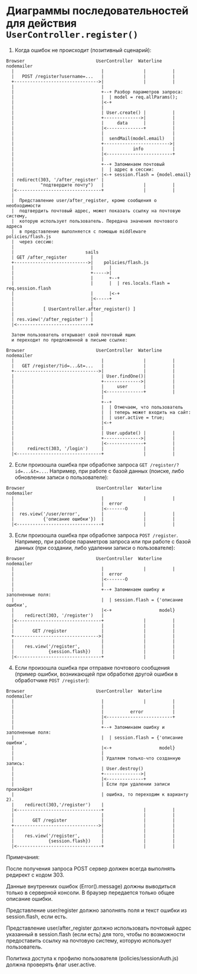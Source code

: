 
Диаграммы последовательностей для действия `UserController.register()`
======================================================================


1. Когда ошибок не происходит (позитивный сценарий):
```
Browser                           UserController  Waterline  nodemailer
  |                                 |               |          |
  |   POST /register?username=...   |               |          |
  +-------------------------------->|               |          |
  |                                 |
  |                                 +--+ Разбор параметров запроса:
  |                                 |  | model = req.allParams();
  |                                 |<-+ 
  |                                 |
  |                                 | User.create() |          |
  |                                 +-------------->|          |
  |                                 |     data      |          |
  |                                 |<--------------+          |
  |                                 |                          |
  |                                 |  sendMail(model.email)   |
  |                                 +------------------------->|
  |                                 |           info           |
  |                                 |<-------------------------+
  |                                 |
  |                                 +--+ Запоминаем почтовый
  |                                 |  | адрес в сессии:
  |                                 |<-+ session.flash = {model.email}
  | redirect(303, '/after_register' |
  |          "подтвердите почту")   |               |          |
  |<--------------------------------+               |          |
  |
  |  Представление user/after_register, кроме сообщения о необходимости
  |  подтвердить почтовый адрес, может показать ссылку на почтовую систему,
  |  которую использует пользователь. Передача значения почтового адреса
  |  в представление выполняется с помощью middleware policies/flash.js
  |  через сессию:
  |
  |                           sails
  | GET /after_register         |
  +---------------------------->|    policies/flash.js
  |                             |      |
  |                             +----->|
  |                             |      +--+
  |                             |      |  | res.locals.flash = req.session.flash
  |                             |      |<-+ 
  |                             |<-----+
  |                             |
  |           [ UserController.after_register() ]
  |                             |
  | res.view('/after_register') |
  |<----------------------------+

  Затем пользователь открывает свой почтовый ящик
  и переходит по предложенной в письме ссылке:
  
Browser                           UserController  Waterline  nodemailer
  |                                 |               |          |
  |   GET /register/?id=...&t=...   |               |          |
  +-------------------------------->|               |          |
  |                                 | User.findOne()|          |
  |                                 +-------------->|          |
  |                                 |     user      |          |
  |                                 |<--------------+          |
  |                                 |
  |                                 +--+
  |                                 |  | Отмечаем, что пользователь
  |                                 |  | теперь может входить на сайт:
  |                                 |  | user.active = true;
  |                                 |<-+
  |                                 |
  |                                 | User.update() |          |
  |                                 +-------------->|          |
  |                                 |<--------------+          |
  |     redirect(303, '/login')     |               |          |
  |<--------------------------------+               |          |
```

2. Если произошла ошибка при обработке запроса `GET /register/?id=...&t=...`.
Например, при работе с базой данных (поиске, либо обновлении записи о пользователе):
```
Browser                           UserController  Waterline  nodemailer
  |                                 |               |          |
  |                                 |  error  
  |                                 |<-------O
  |  res.view('/user/error',        |               |          |
  |           {'описание ошибки'})  |               |          |
  |<--------------------------------+               |          |
```

3. Если произошла ошибка при обработке запроса `POST /register`. Например, 
при разборе параметров запроса или при работе с базой данных
(при создании, либо удалении записи о пользователе):
```
Browser                           UserController  Waterline  nodemailer
  |                                 |               |          |
  |                                 |  error  
  |                                 |<-------O
  |                                 |
  |                                 +--+ Запоминаем ошибку и заполненные поля:
  |                                 |  | session.flash = {'описание ошибки',
  |                                 |<-+                  model}
  |    redirect(303, '/register')   |
  |<--------------------------------+               |          |
  |                                 |               |          |
  |       GET /register             |               |          |
  +-------------------------------->|               |          |
  |                                 |               |          |
  |    res.view('/register',        |               |          |
  |             {session.flash})    |               |          |
  |<--------------------------------+               |          |
```

4. Если произошла ошибка при отправке почтового сообщения (пример ошибки,
возникающей при обработке другой ошибки в обработчике `POST /register`):
```
Browser                           UserController  Waterline  nodemailer
  |                                 |               |          |
  |                                 |                          |
  |                                 |          error           |
  |                                 |<-------------------------+
  |                                 |
  |                                 +--+ Запоминаем ошибку и заполненные поля:
  |                                 |  | session.flash = {'описание ошибки',
  |                                 |<-+                  model}
  |                                 |
  |                                 | Удаляем только-что созданную запись:
  |                                 | User.destroy()
  |                                 +-------------->|
  |                                 |<--------------+
  |                                 | Если при удалении записи произойдет
  |                                 | ошибка, то переходим к варианту 2).
  |    redirect(303,'/register')    |
  |<--------------------------------+               |          |
  |                                 |               |          |
  |       GET /register             |               |          |
  +-------------------------------->|               |          |
  |                                 |               |          |
  |    res.view('/register',        |               |          |
  |             {session.flash})    |               |          |
  |<--------------------------------+               |          |
```

Примечания:

После получения запроса POST сервер должен всегда выполнять редирект
с кодом 303.

Данные внутренних ошибок (Error().message) должны выводиться только
в серверной консоли. В браузер передается только общее описание ошибки.

Представление user/register должно заполнять поля и текст ошибки
из session.flash, если есть.

Представление user/after_register должно использовать почтовый адрес
указанный в session.flash (если есть) для того, чтобы по возможности
предоставить ссылку на почтовую систему, которую использует пользователь.

Политика доступа к профилю пользователя (policies/sessionAuth.js) должна
проверять флаг user.active.

